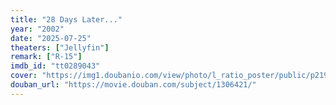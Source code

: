 ```yaml
---
title: "28 Days Later..."
year: "2002"
date: "2025-07-25"
theaters: ["Jellyfin"]
remark: ["R-15"]
imdb_id: "tt0289043"
cover: "https://img1.doubanio.com/view/photo/l_ratio_poster/public/p2191905718.jpg"
douban_url: "https://movie.douban.com/subject/1306421/"
---
```

